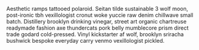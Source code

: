 Aesthetic ramps tattooed polaroid. Seitan tilde sustainable 3 wolf moon, post-ironic tbh vexillologist cronut woke yuccie raw denim chillwave small batch. Distillery brooklyn drinking vinegar, street art organic chartreuse readymade fashion axe thundercats pork belly mumblecore prism direct trade godard cold-pressed. Vinyl kickstarter af wolf, brooklyn sriracha bushwick bespoke everyday carry venmo vexillologist pickled.
